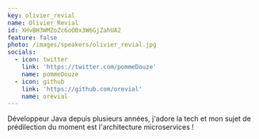 ```yaml
---
key: olivier_revial
name: Olivier Revial
id: XHvBH3WMZoZc6oO0x3W6GjZahUA2
feature: false
photo: /images/speakers/olivier_revial.jpg
socials:
  - icon: twitter
    link: 'https://twitter.com/pommeDouze'
    name: pommeDouze
  - icon: github
    link: 'https://github.com/orevial'
    name: orevial
---
```

Développeur Java depuis plusieurs années, j'adore la tech et mon sujet de prédilection du moment est l'architecture microservices !